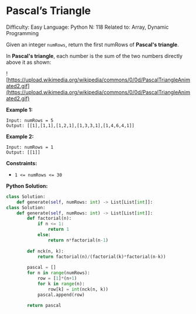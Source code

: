 # Pascal’s Triangle

Difficulty: Easy
Language: Python
N: 118
Related to: Array, Dynamic Programming

Given an integer `numRows`, return the first numRows of **Pascal's triangle**.

In **Pascal's triangle**, each number is the sum of the two numbers directly above it as shown:

![https://upload.wikimedia.org/wikipedia/commons/0/0d/PascalTriangleAnimated2.gif](https://upload.wikimedia.org/wikipedia/commons/0/0d/PascalTriangleAnimated2.gif)

**Example 1:**

```
Input: numRows = 5
Output: [[1],[1,1],[1,2,1],[1,3,3,1],[1,4,6,4,1]]

```

**Example 2:**

```
Input: numRows = 1
Output: [[1]]

```

**Constraints:**

- `1 <= numRows <= 30`

**Python Solution:**

```python
class Solution:
    def generate(self, numRows: int) -> List[List[int]]:
class Solution:
    def generate(self, numRows: int) -> List[List[int]]:
        def factorial(n):
            if n <= 1:
                return 1
            else:
                return n*factorial(n-1)
        
        def nck(n, k):
            return factorial(n)/(factorial(k)*factorial(n-k))
        
        pascal = []
        for n in range(numRows):
            row = [1]*(n+1)
            for k in range(n):
                row[k] = int(nck(n, k))
            pascal.append(row)
            
        return pascal
```